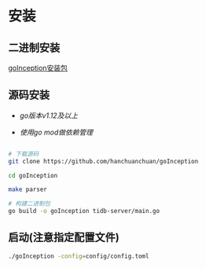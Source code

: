 
# 安装

## 二进制安装


[goInception安装包](https://github.com/hanchuanchuan/goInception/releases)


## 源码安装

- *go版本v1.12及以上*

- *使用go mod做依赖管理*

```sh

# 下载源码
git clone https://github.com/hanchuanchuan/goInception

cd goInception

make parser

# 构建二进制包
go build -o goInception tidb-server/main.go

```

## 启动(注意指定配置文件)

```sh
./goInception -config=config/config.toml
```



